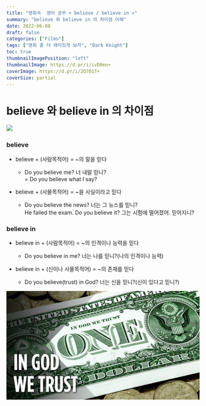 ```yaml
---
title: "영화속  영어 공부 < believe / believe in >"
summary: "believe 와 believe in 의 차이점 이해"
date: 2022-06-08
draft: false
categories: ["Films"]
tags: ["영화 좀 더 재미있게 보자", "Dark Knight"]
toc: true
thumbnailImagePosition: "left"
thumbnailImage: https://d.pr/i/ivD0en+
coverImage: https://d.pr/i/2O701T+
coverSize: partial
---
```


# believe 와 believe in 의 차이점

![](https://d.pr/i/QK9GTJ+)
 
### believe

- believe + (사람목적어) = ~의 말을 믿다

  - Do you believe me? 너 내말 믿니? \
  = Do you believe what I say?

- believe + (사물목적어) = ~을 사실이라고 믿다

  - Do you believe the news? 너는 그 뉴스를 믿니? \
  He failed the exam. Do you believe it? 그는 시험에 떨어졌어. 믿어지니?
 

### believe in 

- believe in + (사람목적어) = ~의 인격이나 능력을 믿다 

  - Do you believe in me? 너는 나를 믿니?(나의 인격이나 능력) 

- believe in + (신이나 사물목적어) = ~의 존재를 믿다

  - Do you believe(trust) in God? 너는 신을 믿니?(신이 있다고 믿니?)

![In GOD We Trust on the US Dollar](in_GOD_we_trust_us_dollar.jpg) 
